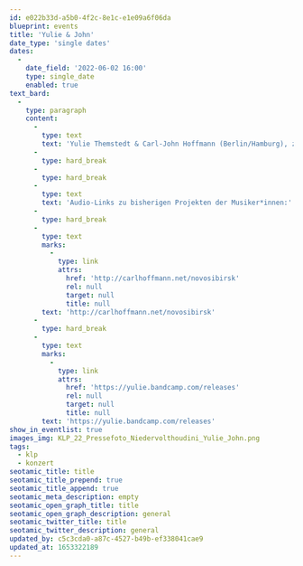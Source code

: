 ```yaml
---
id: e022b33d-a5b0-4f2c-8e1c-e1e09a6f06da
blueprint: events
title: 'Yulie & John'
date_type: 'single dates'
dates:
  -
    date_field: '2022-06-02 16:00'
    type: single_date
    enabled: true
text_bard:
  -
    type: paragraph
    content:
      -
        type: text
        text: 'Yulie Themstedt & Carl-John Hoffmann (Berlin/Hamburg), zwei Musiker*innen des Künstler*innen-Kollektivs „Niedervolthoudini”, spielen an diesem Abend in einer neuen Konstellation: Yulie spielt Schlagzeug und singt, Carl-John spielt Synthesizer. Yulies Schlagzeug löst Synthesizer-Sounds aus, die John live modifiziert. Die Stimme klingt, als würde sie aus einer anderen Raumzeit kommen, einer anderen Art von Wesen gehören. In diesem Organismus ist alles miteinander verwoben.'
      -
        type: hard_break
      -
        type: hard_break
      -
        type: text
        text: 'Audio-Links zu bisherigen Projekten der Musiker*innen:'
      -
        type: hard_break
      -
        type: text
        marks:
          -
            type: link
            attrs:
              href: 'http://carlhoffmann.net/novosibirsk'
              rel: null
              target: null
              title: null
        text: 'http://carlhoffmann.net/novosibirsk'
      -
        type: hard_break
      -
        type: text
        marks:
          -
            type: link
            attrs:
              href: 'https://yulie.bandcamp.com/releases'
              rel: null
              target: null
              title: null
        text: 'https://yulie.bandcamp.com/releases'
show_in_eventlist: true
images_img: KLP_22_Pressefoto_Niedervolthoudini_Yulie_John.png
tags:
  - klp
  - konzert
seotamic_title: title
seotamic_title_prepend: true
seotamic_title_append: true
seotamic_meta_description: empty
seotamic_open_graph_title: title
seotamic_open_graph_description: general
seotamic_twitter_title: title
seotamic_twitter_description: general
updated_by: c5c3cda0-a87c-4527-b49b-ef338041cae9
updated_at: 1653322189
---
```

